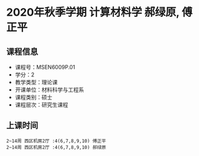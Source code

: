 # 2020年秋季学期 计算材料学 郝绿原, 傅正平






## 课程信息

- 课程号：MSEN6009P.01
- 学分：2
- 教学类型：理论课
- 开课单位：材料科学与工程系
- 课程类别：硕士
- 课程层次：研究生课程

## 上课时间

```
2~14周 西区机房2厅 :4(6,7,8,9,10) 傅正平
2~14周 西区机房2厅 :4(6,7,8,9,10) 郝绿原
```

